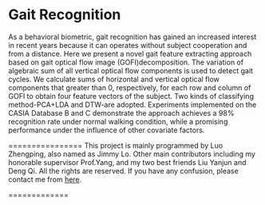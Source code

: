 Gait Recognition
================
As a behavioral biometric, gait recognition has gained an increased interest in recent years because it can operates without subject cooperation and from a distance. Here we present a novel gait feature extracting approach based on gait optical flow image (GOFI)decomposition. The variation of algebraic sum of all vertical optical flow components is used to detect gait cycles.  We calculate sums of horizontal and vertical optical flow components that greater than 0, respectively, for each row and column of GOFI to obtain four feature vectors of the subject. Two kinds of classifying method-PCA+LDA and DTW-are adopted. Experiments implemented on  the CASIA Database B and C demonstrate the approach achieves a 98\% recognition rate under normal walking condition, while a promising performance under the influence of other covariate factors.

================
This project is mainly programmed by Luo Zhengping, also named as Jimmy Lo. Other main contributors including my honorable supervisor Prof.Yang, and my two best friends Liu Yanjun and Deng Qi. All the rights are reserved. If you have any confusion, please contact me from [here](https://github.com/Jimmy-Lo/AboutMe/wiki/AboutMe).

=============
